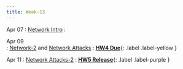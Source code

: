 ```yaml
---
title: Week-13
---
```


Apr 07 
: [Network Intro](https://purdue.brightspace.com/d2l/le/content/1216789/viewContent/19052401/View)
  :  

Apr 09  
: [Network-2](https://purdue.brightspace.com/d2l/le/content/1216789/viewContent/19052401/View) and [Network Attacks](https://purdue.brightspace.com/d2l/le/content/1216789/viewContent/19071111/View)
  : [**HW4 Due**](https://purdue.brightspace.com/d2l/le/content/1216789/viewContent/19022754/View){: .label .label-yellow }

Apr 11 
: [Network Attacks-2](https://purdue.brightspace.com/d2l/le/content/1216789/viewContent/19071111/View)
  : [**HW5 Release**]([#](https://purdue.brightspace.com/d2l/le/content/1216789/viewContent/19074253/View)){: .label .label-purple }
